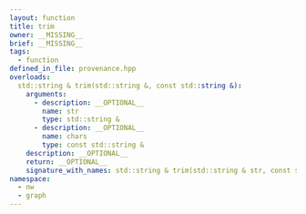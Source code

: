 ```yaml
---
layout: function
title: trim
owner: __MISSING__
brief: __MISSING__
tags:
  - function
defined_in_file: provenance.hpp
overloads:
  std::string & trim(std::string &, const std::string &):
    arguments:
      - description: __OPTIONAL__
        name: str
        type: std::string &
      - description: __OPTIONAL__
        name: chars
        type: const std::string &
    description: __OPTIONAL__
    return: __OPTIONAL__
    signature_with_names: std::string & trim(std::string & str, const std::string & chars)
namespace:
  - nw
  - graph
---
```

